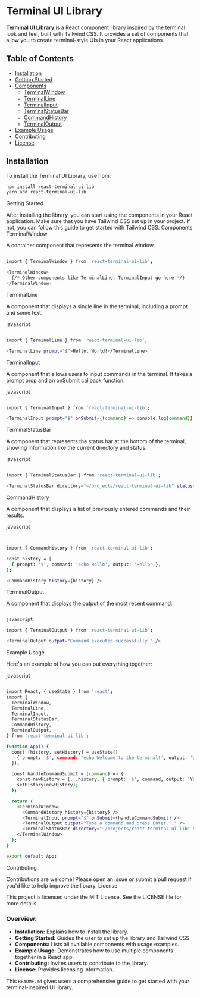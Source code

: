 # Terminal UI Library

**Terminal UI Library** is a React component library inspired by the terminal look and feel, built with Tailwind CSS. It provides a set of components that allow you to create terminal-style UIs in your React applications.

## Table of Contents

- [Installation](#installation)
- [Getting Started](#getting-started)
- [Components](#components)
  - [TerminalWindow](#terminalwindow)
  - [TerminalLine](#terminalline)
  - [TerminalInput](#terminalinput)
  - [TerminalStatusBar](#terminalstatusbar)
  - [CommandHistory](#commandhistory)
  - [TerminalOutput](#terminaloutput)
- [Example Usage](#example-usage)
- [Contributing](#contributing)
- [License](#license)

## Installation

To install the Terminal UI Library, use npm:

```bash
npm install react-terminal-ui-lib
yarn add react-terminal-ui-lib

```

Getting Started

After installing the library, you can start using the components in your React application. Make sure that you have Tailwind CSS set up in your project. If not, you can follow this guide to get started with Tailwind CSS.
Components
TerminalWindow

A container component that represents the terminal window.

```bash

import { TerminalWindow } from 'react-terminal-ui-lib';

<TerminalWindow>
  {/* Other components like TerminalLine, TerminalInput go here */}
</TerminalWindow>


```


TerminalLine

A component that displays a single line in the terminal, including a prompt and some text.

javascript
```bash

import { TerminalLine } from 'react-terminal-ui-lib';

<TerminalLine prompt="$">Hello, World!</TerminalLine>

```

TerminalInput

A component that allows users to input commands in the terminal. It takes a prompt prop and an onSubmit callback function.

javascript
```bash

import { TerminalInput } from 'react-terminal-ui-lib';

<TerminalInput prompt="$" onSubmit={(command) => console.log(command)} />

```

TerminalStatusBar

A component that represents the status bar at the bottom of the terminal, showing information like the current directory and status.

javascript

```bash

import { TerminalStatusBar } from 'react-terminal-ui-lib';

<TerminalStatusBar directory="~/projects/react-terminal-ui-lib" status="Normal Mode" />

```

CommandHistory

A component that displays a list of previously entered commands and their results.

javascript

```bash


import { CommandHistory } from 'react-terminal-ui-lib';

const history = [
  { prompt: '$', command: 'echo Hello', output: 'Hello' },
];

<CommandHistory history={history} />


```


TerminalOutput

A component that displays the output of the most recent command.


```bash

javascript

import { TerminalOutput } from 'react-terminal-ui-lib';

<TerminalOutput output="Command executed successfully." />

```

Example Usage

Here's an example of how you can put everything together:

javascript

```bash

import React, { useState } from 'react';
import {
  TerminalWindow,
  TerminalLine,
  TerminalInput,
  TerminalStatusBar,
  CommandHistory,
  TerminalOutput,
} from 'react-terminal-ui-lib';

function App() {
  const [history, setHistory] = useState([
    { prompt: '$', command: 'echo Welcome to the terminal!', output: 'Welcome to the terminal!' }
  ]);

  const handleCommandSubmit = (command) => {
    const newHistory = [...history, { prompt: '$', command, output: `You typed: ${command}` }];
    setHistory(newHistory);
  };

  return (
    <TerminalWindow>
      <CommandHistory history={history} />
      <TerminalInput prompt="$" onSubmit={handleCommandSubmit} />
      <TerminalOutput output="Type a command and press Enter..." />
      <TerminalStatusBar directory="~/projects/react-terminal-ui-lib" status="Normal Mode" />
    </TerminalWindow>
  );
}

export default App;

```

Contributing

Contributions are welcome! Please open an issue or submit a pull request if you'd like to help improve the library.
License

This project is licensed under the MIT License. See the LICENSE file for more details.



### Overview:

- **Installation:** Explains how to install the library.
- **Getting Started:** Guides the user to set up the library and Tailwind CSS.
- **Components:** Lists all available components with usage examples.
- **Example Usage:** Demonstrates how to use multiple components together in a React app.
- **Contributing:** Invites users to contribute to the library.
- **License:** Provides licensing information.

This `README.md` gives users a comprehensive guide to get started with your terminal-inspired UI library.

